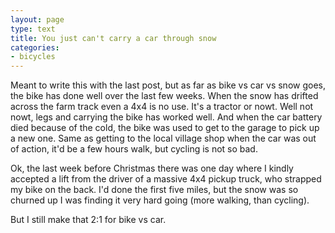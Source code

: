 ```yaml
---
layout: page
type: text
title: You just can't carry a car through snow
categories: 
- bicycles
---
```

Meant to write this with the last post, but as far as bike vs car vs snow goes, the bike has done well over the last few weeks. When the snow has drifted across the farm track even a 4x4 is no use. It's a tractor or nowt. Well not nowt, legs and carrying the bike has worked well. And when the car battery died because of the cold, the bike was used to get to the garage to pick up a new one. Same as getting to the local village shop when the car was out of action, it'd be a few hours walk, but cycling is not so bad. 

Ok, the last week before Christmas there was one day where I kindly accepted a lift from the driver of a massive 4x4 pickup truck, who strapped my bike on the back. I'd done the first five miles, but the snow was so churned up I was finding it very hard going (more walking, than cycling).  

But I still make that 2:1 for bike vs car. 
